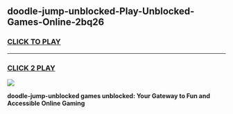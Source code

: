 
## doodle-jump-unblocked-Play-Unblocked-Games-Online-2bq26
<h3>
<a href="https://premium76.site?title=doodle-jump-unblocked&ref=25A">CLICK TO PLAY</a></h3>
<hr>

<h3>
<a href="https://premium76.site?title=doodle-jump-unblocked&ref=25A">CLICK 2 PLAY</a>
  
</h3>

<a href="https://premium76.site?title=doodle-jump-unblocked&ref=25A"><img src="https://clearcache.store/games.png"></a>


**doodle-jump-unblocked games unblocked: Your Gateway to Fun and Accessible Online Gaming**
